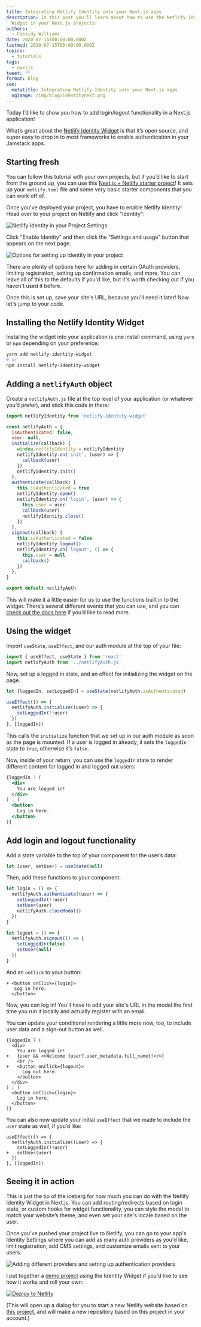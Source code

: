 ```yaml
---
title: Integrating Netlify Identity into your Next.js apps
description: In this post you'll learn about how to use the Netlify Identity
  Widget in your Next.js projects!
authors:
  - Cassidy Williams
date: 2020-07-15T00:00:00.000Z
lastmod: 2020-07-15T00:00:00.000Z
topics:
  - tutorials
tags:
  - nextjs
tweet: ""
format: blog
seo:
  metatitle: Integrating Netlify Identity into your Next.js apps
  ogimage: /img/blog/identitynext.png
---
```

Today I’d like to show you how to add login/logout functionality in a Next.js application!

What’s great about the [Netlify Identity Widget](https://github.com/netlify/netlify-identity-widget) is that it’s open source, and super easy to drop in to most frameworks to enable authentication in your Jamstack apps.

## Starting fresh

You can follow this tutorial with your own projects, but if you’d like to start from the ground up, you can use this [Next.js + Netlify starter project](https://github.com/cassidoo/next-netlify-starter)! It sets up your `netlify.toml` file and some very basic starter components that you can work off of.

Once you've deployed your project, you have to enable Netlify Identity! Head over to your project on Netlify and click "Identity":

![Netlify Identity in your Project Settings](/img/blog/screen-shot-2020-07-13-at-7.26.10-pm.png "Netlify Identity in your Project Settings")

Click "Enable Identity" and then click the "Settings and usage" button that appears on the next page.

![Options for setting up Identity in your project](/img/blog/screen-shot-2020-07-13-at-7.28.42-pm.png "Options for setting up Identity in your project")

There are plenty of options here for adding in certain OAuth providers, limiting registration, setting up confirmation emails, and more. You can leave all of this to the defaults if you'd like, but it's worth checking out if you haven't used it before.

Once this is set up, save your site's URL, because you'll need it later! Now let's jump to your code.

## Installing the Netlify Identity Widget

Installing the widget into your application is one install command, using `yarn` or `npm` depending on your preference:

```bash
yarn add netlify-identity-widget
# or
npm install netlify-identity-widget
```

## Adding a `netlifyAuth` object

Create a `netlifyAuth.js` file at the top level of your application (or whatever you’d prefer), and stick this code in there:

```js
import netlifyIdentity from 'netlify-identity-widget'

const netlifyAuth = {
  isAuthenticated: false,
  user: null,
  initialize(callback) {
    window.netlifyIdentity = netlifyIdentity
    netlifyIdentity.on('init', (user) => {
      callback(user)
    })
    netlifyIdentity.init()
  },
  authenticate(callback) {
    this.isAuthenticated = true
    netlifyIdentity.open()
    netlifyIdentity.on('login', (user) => {
      this.user = user
      callback(user)
      netlifyIdentity.close()
    })
  },
  signout(callback) {
    this.isAuthenticated = false
    netlifyIdentity.logout()
    netlifyIdentity.on('logout', () => {
      this.user = null
      callback()
    })
  },
}

export default netlifyAuth
```

This will make it a little easier for us to use the functions built in to the widget. There’s several different events that you can use, and you can [check out the docs here](https://github.com/netlify/netlify-identity-widget#module-api) if you’d like to read more.

## Using the widget

Import `useState`,  `useEffect`, and our auth module at the top of your file:

```js
import { useEffect, useState } from 'react'
import netlifyAuth from '../netlifyAuth.js'
```

Now, set up a logged in state, and an effect for initializing the widget on the page.

```js
let [loggedIn, setLoggedIn] = useState(netlifyAuth.isAuthenticated)

useEffect(() => {
  netlifyAuth.initialize((user) => {
    setLoggedIn(!!user)
  })
}, [loggedIn])
```

This calls the `initialize` function that we set up in our auth module as soon as the page is mounted. If a user is logged in already, it sets the `loggedIn` state to `true`, otherwise it’s `false`.

Now, inside of your return, you can use the `loggedIn` state to render different content for logged in and logged out users:

```jsx
{loggedIn ? (
  <div>
    You are logged in!
  </div>
) : (
  <button>
    Log in here.
  </button>
)}
```

## Add login and logout functionality

Add a state variable to the top of your component for the user’s data:

```js
let [user, setUser] = useState(null)
```

Then, add these functions to your component:

```jsx
let login = () => {
  netlifyAuth.authenticate((user) => {
    setLoggedIn(!!user)
    setUser(user)
    netlifyAuth.closeModal()
  })
}

let logout = () => {
  netlifyAuth.signout(() => {
    setLoggedIn(false)
    setUser(null)
  })
}
```

And an `onClick` to your button:

```diff-jsx
+ <button onClick={login}>
   Log in here.
  </button>
```

Now, you can log in! You'll have to add your site's URL in the modal the first time you run it locally and actually register with an email.

You can update your conditional rendering a little more now, too, to include user data and a sign-out button as well.

```diff-jsx
{loggedIn ? (
  <div>
    You are logged in!
+   {user && <>Welcome {user?.user_metadata.full_name}!</>}
    <br /> 
+   <button onClick={logout}>
      Log out here.
    </button>
  </div>
) : (
  <button onClick={login}>
    Log in here.
  </button>
)}
```

You can also now update your initial `useEffect` that we made to include the `user` state as well, if you’d like:

```diff-jsx
useEffect(() => {
  netlifyAuth.initialize((user) => {
    setLoggedIn(!!user)
+   setUser(user)
  })
}, [loggedIn])
```

## Seeing it in action

This is just the tip of the iceberg for how much you can do with the Netlify Identity Widget in Next.js. You can add routing/redirects based on login state, or custom hooks for widget functionality, you can style the modal to match your website’s theme, and even set your site's locale based on the user.

Once you've pushed your project live to Netlify, you can go to your app's Identity Settings where you can add as many auth providers as you'd like, limit registration, add CMS settings, and customize emails sent to your users.

![](/img/blog/screen-shot-2020-07-05-at-4.35.59-pm.png "Adding different providers and setting up authentication providers")

I put together a [demo project](https://members-only.netlify.app/) using the Identity Widget if you'd like to see how it works and roll your own:

[![Deploy to Netlify](https://www.netlify.com/img/deploy/button.svg)](https://app.netlify.com/start/deploy?repository=https://github.com/cassidoo/members-only&utm_source=github&utm_medium=identitystarter-cs&utm_campaign=devex)

(This will open up a dialog for you to start a new Netlify website based on [this project](https://github.com/cassidoo/members-only), and will make a new repository based on this project in your account.)
